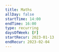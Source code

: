 ```yaml
---
title: Maths
allDay: false
startTime: 14:00
endTime: 16:00
type: recurring
daysOfWeek: [F]
startRecur: 2023-01-13
endRecur: 2023-02-04
---
```

